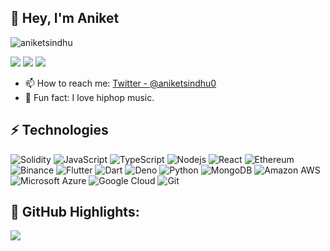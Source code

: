 ## 👋 Hey, I'm Aniket

<p align="left"> <img src="https://komarev.com/ghpvc/?username=aniketsindhu&label=Views&color=red" alt="aniketsindhu" /> </p>

<a href="mailto: sindhuaniket@gmail.com"><img src="https://img.shields.io/badge/-sindhuaniket%40gmail.com-C5221E?&style=for-the-badge&logo=Gmail&logoColor=white" ></a>  <a href="https://github.com/aniketsindhu"><img src="https://img.shields.io/badge/aniketsindhu-white.svg?&style=for-the-badge&logo=github&logoColor=black" ></a> <a href="https://twitter.com/aniketsindhu0"><img src="https://img.shields.io/badge/aniketsindhu0-blue.svg?&style=for-the-badge&logo=twitter&logoColor=white" ></a> 

- 📫 How to reach me: [Twitter - @aniketsindhu0](https://twitter.com/aniketsindhu0)
- 👋  Fun fact: I love hiphop music.


## ⚡ Technologies

![Solidity](https://img.shields.io/badge/-solidity-E34A86?style=flat-square&logo=solidity)
![JavaScript](https://img.shields.io/badge/-JavaScript-black?style=flat-square&logo=javascript)
![TypeScript](https://img.shields.io/badge/-TypeScript-darkblue?style=flat-square&logo=typescript)
![Nodejs](https://img.shields.io/badge/-Nodejs-pink?style=flat-square&logo=Node.js)
![React](https://img.shields.io/badge/-React-black?style=flat-square&logo=react)
![Ethereum](https://img.shields.io/badge/-ethereum-green?style=flat-square&logo=ethereum)
![Binance](https://img.shields.io/badge/-binance-grey?style=flat-square&logo=binance)
![Flutter](https://img.shields.io/badge/-Flutter-blue?style=flat-square&logo=flutter)
![Dart](https://img.shields.io/badge/-Dart-red?style=flat-square&logo=dart)
![Deno](https://img.shields.io/badge/-deno-purple?style=flat-square&logo=deno)
![Python](https://img.shields.io/badge/-Python-grey?style=flat-square&logo=Python)
![MongoDB](https://img.shields.io/badge/-MongoDB-black?style=flat-square&logo=mongodb)
![Amazon AWS](https://img.shields.io/badge/Amazon%20AWS-232F3E?style=flat-square&logo=amazon-aws)
![Microsoft Azure](https://img.shields.io/badge/Microsoft%20Azure-232F7E?style=flat-square&logo=microsoft-azure)
![Google Cloud](https://img.shields.io/badge/Google%20Cloud-black?style=flat-square&logo=google-cloud)
![Git](https://img.shields.io/badge/-Git-black?style=flat-square&logo=git)


## 🌼 GitHub Highlights:
<a href="">
  <img align="center" src="http://github-readme-streak-stats.herokuapp.com?user=aniketsindhu&theme=gruvbox_duo"/>
</a>


